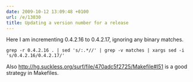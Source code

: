 ```yaml
---
date: 2009-10-12 13:09:48 +0100
url: /e/13030
title: Updating a version number for a release
---
```



Here I am incrementing 0.4.2.16 to 0.4.2.17, ignoring any binary matches.

	grep -r 0.4.2.16 . | sed 's/:.*//' | grep -v matches | xargs sed -i 's/0.4.2.16/0.4.2.17/'

Also <http://hg.suckless.org/surf/file/470adc5f2725/Makefile#l51> is a good strategy in Makefiles.
